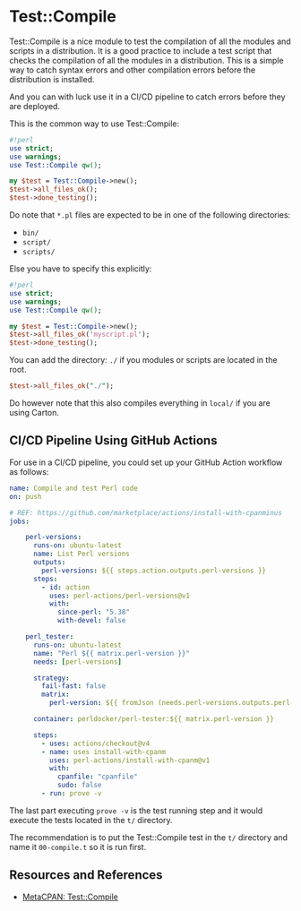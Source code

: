 # Test::Compile

Test::Compile is a nice module to test the compilation of all the modules and scripts in a distribution. It is a good practice to include a test script that checks the compilation of all the modules in a distribution. This is a simple way to catch syntax errors and other compilation errors before the distribution is installed.

And you can with luck use it in a CI/CD pipeline to catch errors before they are deployed.

This is the common way to use Test::Compile:

```perl
#!perl
use strict;
use warnings;
use Test::Compile qw();

my $test = Test::Compile->new();
$test->all_files_ok();
$test->done_testing();
```

Do note that `*.pl` files are expected to be in one of the following directories:

- `bin/`
- `script/`
- `scripts/`

Else you have to specify this explicitly:

```perl
#!perl
use strict;
use warnings;
use Test::Compile qw();

my $test = Test::Compile->new();
$test->all_files_ok('myscript.pl');
$test->done_testing();
```

You can add the directory: `./` if you modules or scripts are located in the root.

```perl
$test->all_files_ok("./");
```

Do however note that this also compiles everything in `local/` if you are using Carton.

## CI/CD Pipeline Using GitHub Actions

For use in a CI/CD pipeline, you could set up your GitHub Action workflow as follows:

```yaml
name: Compile and test Perl code
on: push

# REF: https://github.com/marketplace/actions/install-with-cpanminus
jobs:

    perl-versions:
      runs-on: ubuntu-latest
      name: List Perl versions
      outputs:
        perl-versions: ${{ steps.action.outputs.perl-versions }}
      steps:
        - id: action
          uses: perl-actions/perl-versions@v1
          with:
            since-perl: "5.38"
            with-devel: false

    perl_tester:
      runs-on: ubuntu-latest
      name: "Perl ${{ matrix.perl-version }}"
      needs: [perl-versions]

      strategy:
        fail-fast: false
        matrix:
          perl-version: ${{ fromJson (needs.perl-versions.outputs.perl-versions) }}

      container: perldocker/perl-tester:${{ matrix.perl-version }}

      steps:
        - uses: actions/checkout@v4
        - name: uses install-with-cpanm
          uses: perl-actions/install-with-cpanm@v1
          with:
            cpanfile: "cpanfile"
            sudo: false
        - run: prove -v
```

The last part executing `prove -v` is the test running step and it would execute the tests located in the `t/` directory.

The recommendation is to put the Test::Compile test in the `t/` directory and name it `00-compile.t` so it is run first.

## Resources and References

- [MetaCPAN: Test::Compile](https://metacpan.org/pod/Test::Compile)
